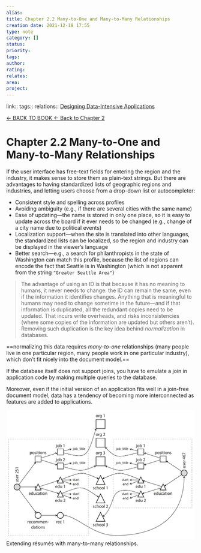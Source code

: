 ```yaml
---
alias: 
title: Chapter 2.2 Many-to-One and Many-to-Many Relationships 
creation date: 2021-12-18 17:55
type: note
category: []
status:
priority:
tags:
author:
rating: 
relates: 
area: 
project:
---
```

link:: 
tags:: 
relations:: [Designing Data-Intensive Applications](Designing%20Data-Intensive%20Applications.md)

[<- BACK TO BOOK ](Designing%20Data-Intensive%20Applications.md)
[<- Back to Chapter 2](DDIA-%20Chapter%202.%20Data%20Models%20and%20Query%20Languages.md)


# Chapter 2.2 Many-to-One and Many-to-Many Relationships


If the user interface has free-text fields for entering the region and the industry, it makes sense to store them as plain-text strings. But there are advantages to having standardized lists of geographic regions and industries, and letting users choose from a drop-down list or autocompleter:

- Consistent style and spelling across profiles
- Avoiding ambiguity (e.g., if there are several cities with the same name)
- Ease of updating—the name is stored in only one place, so it is easy to update across the board if it ever needs to be changed (e.g., change of a city name due to political events)
- Localization support—when the site is translated into other languages, the standardized lists can be localized, so the region and industry can be displayed in the viewer’s language
- Better search—e.g., a search for philanthropists in the state of Washington can match this profile, because the list of regions can encode the fact that Seattle is in Washington (which is not apparent from the string `"Greater Seattle Area"`)



> The advantage of using an ID is that because it has no meaning to humans, it never needs to change: the ID can remain the same, even if the information it identifies changes. 
> Anything that is meaningful to humans may need to change sometime in the future—and if that information is duplicated, all the redundant copies need to be updated. 
> That incurs write overheads, and risks inconsistencies (where some copies of the information are updated but others aren’t). 
> Removing such duplication is the key idea behind _normalization_ in databases.

==normalizing this data requires _many-to-one_ relationships (many people live in one particular region, many people work in one particular industry), which don’t fit nicely into the document model.==

If the database itself does not support joins, you have to emulate a join in application code by making multiple queries to the database.

Moreover, even if the initial version of an application fits well in a join-free document model, data has a tendency of becoming more interconnected as features are added to applications.

![ddia_0204_many-to-many](Resources/ddia_0204_many-to-many.png)
Extending résumés with many-to-many relationships.

